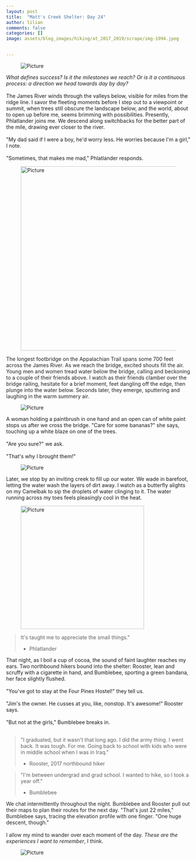 ```yaml
---
layout: post  
title:  "Matt's Creek Shelter: Day 24"  
author: lilian  
comments: false  
categories: []  
image: assets/blog_images/hiking/at_2017_2019/scrape/img-1994.jpeg 
                  

---
```

<figure><img src="{{site.baseurl}}/assets/blog_images/hiking/at_2017_2019/scrape/img-1994.jpeg?1485737857" alt="Picture" style="width:auto;max-width:100%"></figure>

<em><span>What defines success? Is it the milestones we reach? Or is it a continuous process: a direction we head towards day by day?&nbsp;<br><span></span></span></em><br><span>The James River winds through the valleys below, visible for miles from the ridge line. I savor the fleeting moments before I step out to a viewpoint or summit, when trees still obscure the landscape below, and the world, about to open up before me, seems brimming with possibilities. Presently, Phlatlander joins me. We descend along switchbacks for the better part of the mile, drawing ever closer to the river.<br><br>"My dad said if I were a boy, he'd worry less. He worries because I'm a girl," I note.<br><br>"Sometimes, that makes me mad," Phlatlander responds.</span><br>

<figure><img src="{{site.baseurl}}/assets/blog_images/hiking/at_2017_2019/scrape/img-2002.jpg?1485737726" alt="Picture" style="width:504;max-width:100%"></figure>

<span style="color:rgb(34, 34, 34)">The longest footbridge on the Appalachian Trail spans some 700 feet across the James River. As we reach the bridge, excited shouts fill the air. Young men and women tread water below the bridge, calling and beckoning to a couple of their friends above. I watch as their friends clamber over the bridge railing, hesitate for a brief moment, feet dangling off the edge, then plunge into the water below. Seconds later, they emerge, sputtering and laughing in the warm summery air.</span><span style="color:rgb(34, 34, 34)">&nbsp;</span>

<figure><img src="{{site.baseurl}}/assets/blog_images/hiking/at_2017_2019/scrape/img-2020.jpg?1485737926" alt="Picture" style="width:auto;max-width:100%"></figure>

<span>A woman holding a paintbrush in one hand and an open can of white paint stops us after we cross the bridge. "Care for some bananas?" she says, touching up a white blaze on one of the trees.</span><br><br><span>"Are you sure?" we ask.</span><br><br><span>"That's why I brought them!"</span><br>

<figure><img src="{{site.baseurl}}/assets/blog_images/hiking/at_2017_2019/scrape/img-2017.jpg?1485738058" alt="Picture" style="width:auto;max-width:100%"></figure>

<span></span><span>Later, we stop by an inviting creek to fill up our water. We wade in barefoot, letting the water wash the layers of dirt away. I watch as a butterfly alights on my Camelbak to sip the droplets of water clinging to it. The water running across my toes feels pleasingly cool in the heat.</span>

<figure><img src="{{site.baseurl}}/assets/blog_images/hiking/at_2017_2019/scrape/img-2015.jpg?1485738123" alt="Picture" style="width:337;max-width:100%"></figure>

<blockquote>It's taught me to appreciate the small things."

- Phlatlander</blockquote>

<span>That night, as I boil a cup of cocoa, the sound of faint laughter reaches my ears. Two northbound hikers bound into the shelter: Rooster, lean and scruffy with a cigarette in hand, and Bumblebee, sporting a green bandana, her face slightly flushed.<br><br>"You've got to stay at the Four Pines Hostel!" they tell us.<br><br>"Jim's the owner. He cusses at you, like, nonstop. It's awesome!" Rooster says.<br><br>"But not at the girls," Bumblebee breaks in.<br></span><br>

<blockquote>"I graduated, but it wasn't that long ago. I did the army thing. I went back. It was tough. For me. Going back to school with kids who were in middle school when I was in Iraq."

- Rooster, 2017 northbound hiker</blockquote>

<blockquote>"I'm between undergrad and grad school. I wanted to hike, so I took a year off."

- Bumblebee</blockquote>

<span style="color:rgb(34, 34, 34)">We chat intermittently throughout the night. Bumblebee and Rooster pull out their maps to plan their routes for the next day. "That's just 22 miles," Bumblebee says, tracing the elevation profile with one finger. "One huge descent, though."<br><br>I allow my mind to wander over each moment of the day.&nbsp;</span><span style="color:rgb(34, 34, 34)"><em>These are the experiences I want to remember</em>,&nbsp;</span><span style="color:rgb(34, 34, 34)">I think.</span>

<figure><img src="{{site.baseurl}}/assets/blog_images/hiking/at_2017_2019/scrape/img-2021.jpg?1485738733" alt="Picture" style="width:auto;max-width:100%"></figure>